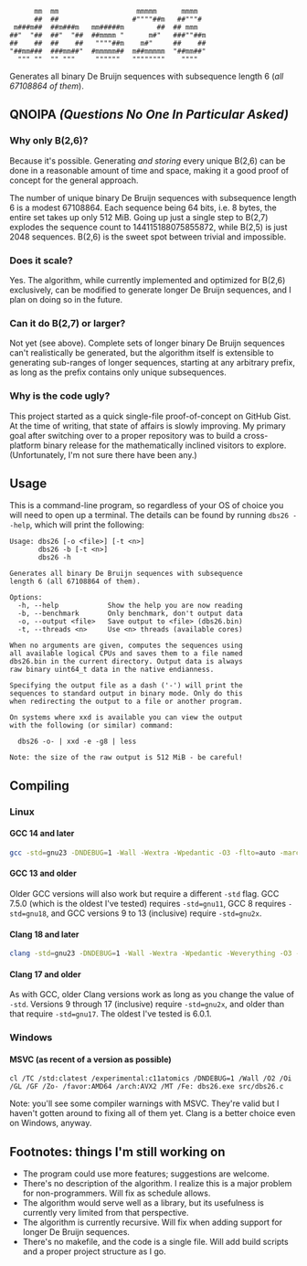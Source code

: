 ```
      mm  mm                   mmmmm      mmmm
      ##  ##                  #""""##m   ##"""#
 m###m##  ##m###m   mm#####m        ##  ## mmm
##"  "##  ##"  "##  ##mmmm "      m#"   ###""##m
##    ##  ##    ##   """"##m    m#"     ##    ##
"##mm###  ###mm##"  #mmmmm##  m##mmmmm  "##mm##"
  """ ""  "" """     """"""   """"""""    """"
```

Generates all binary De Bruijn sequences with subsequence length 6
(*all 67108864 of them*).

## QNOIPA *(Questions No One In Particular Asked)*

### Why only B(2,6)?

Because it's possible. Generating *and storing* every unique B(2,6) can
be done in a reasonable amount of time and space, making it a good proof
of concept for the general approach.

The number of unique binary De Bruijn sequences with subsequence length
6 is a modest 67108864. Each sequence being 64 bits, i.e. 8 bytes, the
entire set takes up only 512 MiB. Going up just a single step to B(2,7)
explodes the sequence count to 144115188075855872, while B(2,5) is just
2048 sequences. B(2,6) is the sweet spot between trivial and impossible.

### Does it scale?

Yes. The algorithm, while currently implemented and optimized for B(2,6)
exclusively, can be modified to generate longer De Bruijn sequences, and
I plan on doing so in the future.

### Can it do B(2,7) or larger?

Not yet (see above). Complete sets of longer binary De Bruijn sequences
can't realistically be generated, but the algorithm itself is extensible
to generating sub-ranges of longer sequences, starting at any arbitrary
prefix, as long as the prefix contains only unique subsequences.

### Why is the code ugly?

This project started as a quick single-file proof-of-concept on GitHub
Gist. At the time of writing, that state of affairs is slowly improving.
My primary goal after switching over to a proper repository was to build
a cross-platform binary release for the mathematically inclined visitors
to explore. (Unfortunately, I'm not sure there have been any.)

## Usage

This is a command-line program, so regardless of your OS of choice you
will need to open up a terminal. The details can be found by running
`dbs26 --help`, which will print the following:

```
Usage: dbs26 [-o <file>] [-t <n>]
       dbs26 -b [-t <n>]
       dbs26 -h

Generates all binary De Bruijn sequences with subsequence
length 6 (all 67108864 of them).

Options:
  -h, --help            Show the help you are now reading
  -b, --benchmark       Only benchmark, don't output data
  -o, --output <file>   Save output to <file> (dbs26.bin)
  -t, --threads <n>     Use <n> threads (available cores)

When no arguments are given, computes the sequences using
all available logical CPUs and saves them to a file named
dbs26.bin in the current directory. Output data is always
raw binary uint64_t data in the native endianness.

Specifying the output file as a dash ('-') will print the
sequences to standard output in binary mode. Only do this
when redirecting the output to a file or another program.

On systems where xxd is available you can view the output
with the following (or similar) command:

  dbs26 -o- | xxd -e -g8 | less

Note: the size of the raw output is 512 MiB - be careful!
```

## Compiling

### Linux

#### GCC 14 and later

```sh
gcc -std=gnu23 -DNDEBUG=1 -Wall -Wextra -Wpedantic -O3 -flto=auto -march=native -mtune=native -o dbs26 src/dbs26.c
```

#### GCC 13 and older

Older GCC versions will also work but require a different `-std` flag.
GCC 7.5.0 (which is the oldest I've tested) requires `-std=gnu11`, GCC
8 requires `-std=gnu18`, and GCC versions 9 to 13 (inclusive) require
`-std=gnu2x`.

#### Clang 18 and later

```sh
clang -std=gnu23 -DNDEBUG=1 -Wall -Wextra -Wpedantic -Weverything -O3 -flto=full -fuse-ld=lld -march=native -mtune=native -o dbs26 src/dbs26.c
```

#### Clang 17 and older

As with GCC, older Clang versions work as long as you change the value
of `-std`. Versions 9 through 17 (inclusive) require `-std=gnu2x`, and
older than that require `-std=gnu17`. The oldest I've tested is 6.0.1.

### Windows

#### MSVC (as recent of a version as possible)

```pwsh
cl /TC /std:clatest /experimental:c11atomics /DNDEBUG=1 /Wall /O2 /Oi /GL /GF /Zo- /favor:AMD64 /arch:AVX2 /MT /Fe: dbs26.exe src/dbs26.c
```

Note: you'll see some compiler warnings with MSVC. They're valid but
I haven't gotten around to fixing all of them yet. Clang is a better
choice even on Windows, anyway.

## Footnotes: things I'm still working on

- The program could use more features; suggestions are welcome.
- There's no description of the algorithm. I realize this is a major
  problem for non-programmers. Will fix as schedule allows.
- The algorithm would serve well as a library, but its usefulness is
  currently very limited from that perspective.
- The algorithm is currently recursive. Will fix when adding support
  for longer De Bruijn sequences.
- There's no makefile, and the code is a single file. Will add build
  scripts and a proper project structure as I go.
